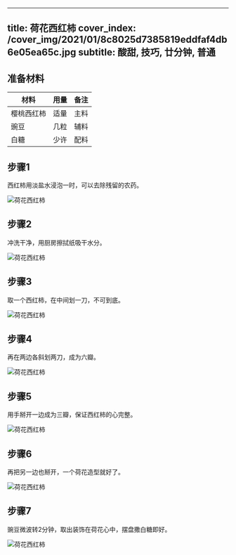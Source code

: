 
---
title: 荷花西红柿
cover_index: /cover_img/2021/01/8c8025d7385819eddfaf4db6e05ea65c.jpg
subtitle: 酸甜, 技巧, 廿分钟, 普通
---

## 准备材料

| 材料     | 用量 | 备注|
| ------- | ----- | --- |
| 樱桃西红柿 | 适量| 主料 |
| 豌豆 | 几粒| 辅料 |
| 白糖 | 少许| 配料 |

## 步骤1

西红柿用淡盐水浸泡一时，可以去除残留的农药。

![荷花西红柿](https://i8.meishichina.com/attachment/recipe/201010/201010091406035.jpg?x-oss-process=style/p320) 

## 步骤2

冲洗干净，用厨房擦拭纸吸干水分。

![荷花西红柿](https://i8.meishichina.com/attachment/recipe/201010/201010091406163.jpg?x-oss-process=style/p320) 

## 步骤3

取一个西红柿，在中间划一刀，不可到底。

![荷花西红柿](https://i8.meishichina.com/attachment/recipe/201010/201010091406279.jpg?x-oss-process=style/p320) 

## 步骤4

再在两边各斜划两刀，成为六瓣。

![荷花西红柿](https://i8.meishichina.com/attachment/recipe/201010/201010091406395.jpg?x-oss-process=style/p320) 

## 步骤5

用手掰开一边成为三瓣，保证西红柿的心完整。

![荷花西红柿](https://i8.meishichina.com/attachment/recipe/201010/201010091406512.jpg?x-oss-process=style/p320) 

## 步骤6

再把另一边也掰开，一个荷花造型就好了。

![荷花西红柿](https://i8.meishichina.com/attachment/recipe/201010/201010091407061.jpg?x-oss-process=style/p320) 

## 步骤7

豌豆微波转2分钟，取出装饰在荷花心中，摆盘撒白糖即好。

![荷花西红柿](https://i8.meishichina.com/attachment/recipe/201010/201010091407235.jpg?x-oss-process=style/p320) 

